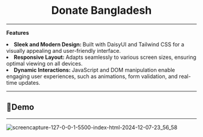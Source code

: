 <h1 align="center" id="title"> Donate Bangladesh </h1>
<hr>


<b>Features</b>
<li><b>Sleek and Modern Design: </b>Built with DaisyUI and Tailwind CSS for a visually appealing and user-friendly interface.</li>
<li><b>Responsive Layout: </b>Adapts seamlessly to various screen sizes, ensuring optimal viewing on all devices.</li>
<li><b>Dynamic Interactions: </b>JavaScript and DOM manipulation enable engaging user experiences, such as animations, form validation, and real-time updates.</li>

<hr>
<h2> 🚀Demo </h2>

<hr>

![screencapture-127-0-0-1-5500-index-html-2024-12-07-23_56_58](https://github.com/user-attachments/assets/b6b92749-5231-4aed-b25b-bc9518f7bfa5)



